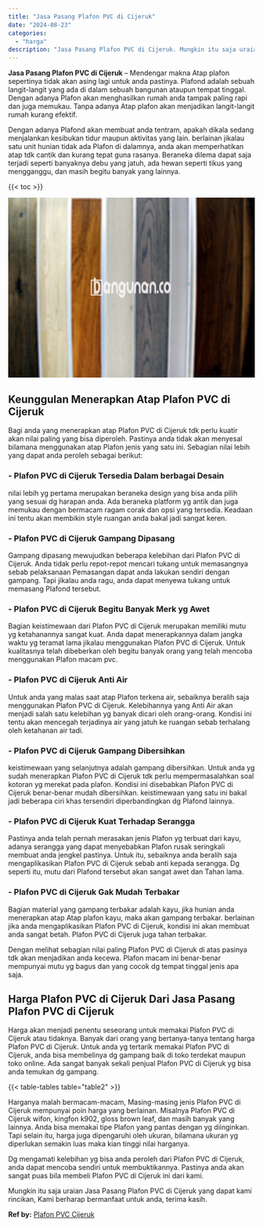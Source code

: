```yaml
---
title: "Jasa Pasang Plafon PVC di Cijeruk"
date: "2024-08-23"
categories: 
  - "harga"
description: "Jasa Pasang Plafon PVC di Cijeruk. Mungkin itu saja uraian Jasa Pasang Plafon PVC di Cijeruk yang dapat kami rincikan, Kami berharap bermanfaat untuk anda, t..."
---
```


**Jasa Pasang Plafon PVC di Cijeruk** – Mendengar makna Atap plafon sepertinya tidak akan asing lagi untuk anda pastinya. Plafond adalah sebuah langit-langit yang ada di dalam sebuah bangunan ataupun tempat tinggal. Dengan adanya Plafon akan menghasilkan rumah anda tampak paling rapi dan juga memukau. Tanpa adanya Atap plafon akan menjadikan langit-langit rumah kurang efektif.

Dengan adanya Plafond akan membuat anda tentram, apakah dikala sedang menjalankan kesibukan tidur maupun aktivitas yang lain. berlainan jikalau satu unit hunian tidak ada Plafon di dalamnya, anda akan memperhatikan atap tdk cantik dan kurang tepat guna rasanya. Beraneka dilema dapat saja terjadi seperti banyaknya debu yang jatuh, ada hewan seperti tikus yang mengganggu, dan masih begitu banyak yang lainnya.

{{< toc >}}

![Jasa Pasang Plafon PVC di Cijeruk](/images/flafond-pvc-murah28.png)

## Keunggulan Menerapkan Atap Plafon PVC di Cijeruk

Bagi anda yang menerapkan atap Plafon PVC di Cijeruk tdk perlu kuatir akan nilai paling yang bisa diperoleh. Pastinya anda tidak akan menyesal bilamana menggunakan atap Plafon jenis yang satu ini. Sebagian nilai lebih yang dapat anda peroleh sebagai berikut:

### \- Plafon PVC di Cijeruk Tersedia Dalam berbagai Desain

nilai lebih yg pertama merupakan beraneka design yang bisa anda pilih yang sesuai dg harapan anda. Ada beraneka platform yg antik dan juga memukau dengan bermacam ragam corak dan opsi yang tersedia. Keadaan ini tentu akan membikin style ruangan anda bakal jadi sangat keren.

### \- Plafon PVC di Cijeruk Gampang Dipasang

Gampang dipasang mewujudkan beberapa kelebihan dari Plafon PVC di Cijeruk. Anda tidak perlu repot-repot mencari tukang untuk memasangnya sebab pelaksanaan Pemasangan dapat anda lakukan sendiri dengan gampang. Tapi jikalau anda ragu, anda dapat menyewa tukang untuk memasang Plafond tersebut.

### \- Plafon PVC di Cijeruk Begitu Banyak Merk yg Awet

Bagian keistimewaan dari Plafon PVC di Cijeruk merupakan memiliki mutu yg ketahanannya sangat kuat. Anda dapat menerapkannya dalam jangka waktu yg teramat lama jikalau menggunakan Plafon PVC di Cijeruk. Untuk kualitasnya telah dibeberkan oleh begitu banyak orang yang telah mencoba menggunakan Plafon macam pvc.

### \- Plafon PVC di Cijeruk Anti Air

Untuk anda yang malas saat atap Plafon terkena air, sebaiknya beralih saja menggunakan Plafon PVC di Cijeruk. Kelebihannya yang Anti Air akan menjadi salah satu kelebihan yg banyak dicari oleh orang-orang. Kondisi ini tentu akan mencegah terjadinya air yang jatuh ke ruangan sebab terhalang oleh ketahanan air tadi.

### \- Plafon PVC di Cijeruk Gampang Dibersihkan

keistimewaan yang selanjutnya adalah gampang dibersihkan. Untuk anda yg sudah menerapkan Plafon PVC di Cijeruk tdk perlu mempermasalahkan soal kotoran yg merekat pada plafon. Kondisi ini disebabkan Plafon PVC di Cijeruk benar-benar mudah dibersihkan. keistimewaan yang satu ini bakal jadi beberapa ciri khas tersendiri diperbandingkan dg Plafond lainnya.

### \- Plafon PVC di Cijeruk Kuat Terhadap Serangga

Pastinya anda telah pernah merasakan jenis Plafon yg terbuat dari kayu, adanya serangga yang dapat menyebabkan Plafon rusak seringkali membuat anda jengkel pastinya. Untuk itu, sebaiknya anda beralih saja mengaplikasikan Plafon PVC di Cijeruk sebab anti kepada serangga. Dg seperti itu, mutu dari Plafond tersebut akan sangat awet dan Tahan lama.

### \- Plafon PVC di Cijeruk Gak Mudah Terbakar

Bagian material yang gampang terbakar adalah kayu, jika hunian anda menerapkan atap Atap plafon kayu, maka akan gampang terbakar. berlainan jika anda mengaplikasikan Plafon PVC di Cijeruk, kondisi ini akan membuat anda sangat betah. Plafon PVC di Cijeruk juga tahan terbakar.

Dengan melihat sebagian nilai paling Plafon PVC di Cijeruk di atas pasinya tdk akan menjadikan anda kecewa. Plafon macam ini benar-benar mempunyai mutu yg bagus dan yang cocok dg tempat tinggal jenis apa saja.

## Harga Plafon PVC di Cijeruk Dari Jasa Pasang Plafon PVC di Cijeruk

Harga akan menjadi penentu seseorang untuk memakai Plafon PVC di Cijeruk atau tidaknya. Banyak dari orang yang bertanya-tanya tentang harga Plafon PVC di Cijeruk. Untuk anda yg tertarik memakai Plafon PVC di Cijeruk, anda bisa membelinya dg gampang baik di toko terdekat maupun toko online. Ada sangat banyak sekali penjual Plafon PVC di Cijeruk yg bisa anda temukan dg gampang.

{{< table-tables table="table2" >}}

Harganya malah bermacam-macam, Masing-masing jenis Plafon PVC di Cijeruk mempunyai poin harga yang berlainan. Misalnya Plafon PVC di Cijeruk wifon, kingfon k902, gloss brown leaf, dan masih banyak yang lainnya. Anda bisa memakai tipe Plafon yang pantas dengan yg diinginkan. Tapi selain itu, harga juga dipengaruhi oleh ukuran, bilamana ukuran yg diperlukan semakin luas maka kian tinggi nilai harganya.

Dg mengamati kelebihan yg bisa anda peroleh dari Plafon PVC di Cijeruk, anda dapat mencoba sendiri untuk membuktikannya. Pastinya anda akan sangat puas bila membeli Plafon PVC di Cijeruk ini dari kami.

Mungkin itu saja uraian Jasa Pasang Plafon PVC di Cijeruk yang dapat kami rincikan, Kami berharap bermanfaat untuk anda, terima kasih.

**Ref by:** [Plafon PVC Cijeruk](https://id.wikipedia.org/wiki/Plafon)
